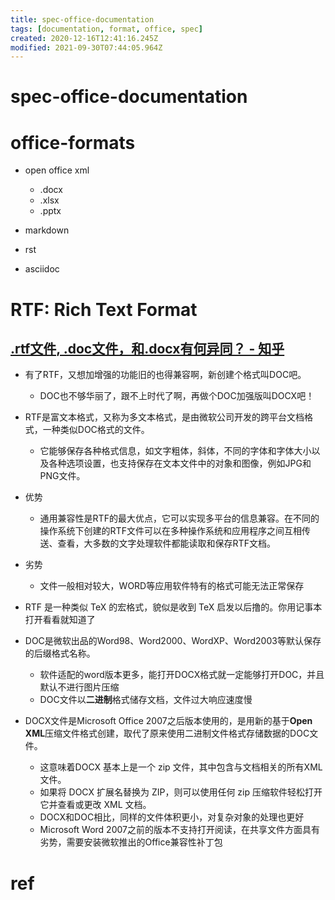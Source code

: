 ```yaml
---
title: spec-office-documentation
tags: [documentation, format, office, spec]
created: 2020-12-16T12:41:16.245Z
modified: 2021-09-30T07:44:05.964Z
---
```


# spec-office-documentation

# office-formats

- open office xml
  - .docx
  - .xlsx
  - .pptx

- markdown
- rst
- asciidoc
# RTF: Rich Text Format

## [.rtf文件, .doc文件，和.docx有何异同？ - 知乎](https://www.zhihu.com/question/31945498/answers/updated)

- 有了RTF，又想加增强的功能旧的也得兼容啊，新创建个格式叫DOC吧。
  - DOC也不够华丽了，跟不上时代了啊，再做个DOC加强版叫DOCX吧！

- RTF是富文本格式，又称为多文本格式，是由微软公司开发的跨平台文档格式，一种类似DOC格式的文件。
  - 它能够保存各种格式信息，如文字粗体，斜体，不同的字体和字体大小以及各种选项设置，也支持保存在文本文件中的对象和图像，例如JPG和PNG文件。
- 优势
  - 通用兼容性是RTF的最大优点，它可以实现多平台的信息兼容。在不同的操作系统下创建的RTF文件可以在多种操作系统和应用程序之间互相传送、查看，大多数的文字处理软件都能读取和保存RTF文档。
- 劣势
  - 文件一般相对较大，WORD等应用软件特有的格式可能无法正常保存
- RTF 是一种类似 TeX 的宏格式，貌似是收到 TeX 启发以后撸的。你用记事本打开看看就知道了

- DOC是微软出品的Word98、Word2000、WordXP、Word2003等默认保存的后缀格式名称。
  - 软件适配的word版本更多，能打开DOCX格式就一定能够打开DOC，并且默认不进行图片压缩
  - DOC文件以**二进制**格式储存文档，文件过大响应速度慢

- DOCX文件是Microsoft Office 2007之后版本使用的，是用新的基于**Open XML**压缩文件格式创建，取代了原来使用二进制文件格式存储数据的DOC文件。
  - 这意味着DOCX 基本上是一个 zip 文件，其中包含与文档相关的所有XML文件。
  - 如果将 DOCX 扩展名替换为 ZIP，则可以使用任何 zip 压缩软件轻松打开它并查看或更改 XML 文档。
  - DOCX和DOC相比，同样的文件体积更小，对复杂对象的处理也更好
  - Microsoft Word 2007之前的版本不支持打开阅读，在共享文件方面具有劣势，需要安装微软推出的Office兼容性补丁包

# ref
